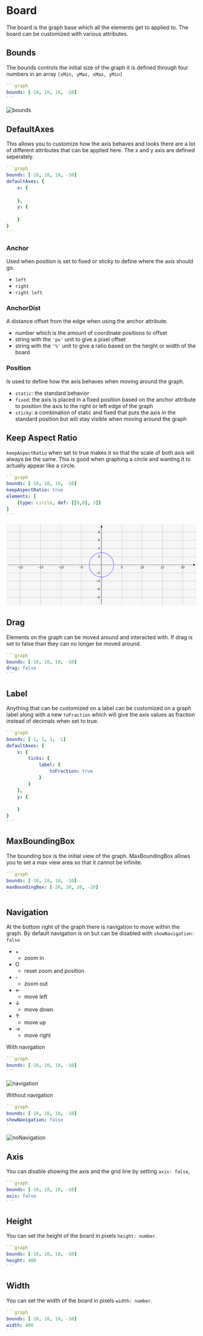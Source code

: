# Board

The board is the graph base which all the elements get to applied to. The board can be customized with various attributes.

## Bounds

The bounds controls the initial size of the graph it is defined through four numbers in an array `[xMin, yMax, xMax, yMin]`

````yaml
```graph
bounds: [-10, 10, 10, -10]
```
````

![bounds](../../imgs/Board-graph-1.png)

## DefaultAxes

This allows you to customize how the axis behaves and looks there are a lot of different attributes that can be applied here. The x and y axis are defined seperately.
````yaml
```graph
bounds: [-10, 10, 10, -10]
defaultAxes: {
	x: {
	
	},
	y: {
	
	}
}
```
````

### Anchor

Used when position is set to fixed or sticky to define where the axis should go. 

* `left`
* `right`
* `right left`

### AnchorDist

A distance offset from the edge when using the anchor attribute.

* number which is the amount of coordinate positions to offset
* string with the `'px'` unit to give a pixel offset
* string with the `'%'` unit to give a ratio based on the height or width of the board

### Position

Is used to define how the axis behaves when moving around the graph.

* `static`: the standard behavior
* `fixed`: the axis is placed in a fixed position based on the anchor attribute to position the axis to the right or left edge of the graph
* `sticky`: a combination of static and fixed that puts the axis in the standard position but will stay visible when moving around the graph

## Keep Aspect Ratio

`keepAspectRatio` when set to true makes it so that the scale of both axis will always be the same. This is good when graphing a circle and wanting it to actually appear like a circle.

````yaml
```graph
bounds: [-10, 10, 10, -10]
keepAspectRatio: true
elements: [
	{type: circle, def: [[0,0], 3]}
]
```
````

![keepAspectRatio](./imgs/Circle-graph-1.png)

## Drag

Elements on the graph can be moved around and interacted with. If drag is set to false than they can no longer be moved around.

````yaml
```graph
bounds: [-10, 10, 10, -10]
drag: false
```
````

## Label

Anything that can be customized on a label can be customized on a graph label along with a new `toFraction` which will give the axis values as fraction instead of decimals when set to true.

````yaml
```graph
bounds: [-1, 1, 1, -1]
defaultAxes: {
	x: {
		ticks: {
			label: {
				toFraction: true
			}
		}
	},
	y: {
	
	}
}
```
````

## MaxBoundingBox

The bounding box is the initial view of the graph. MaxBoundingBox allows you to set a max view area so that it cannot be infinite.

````yaml
```graph
bounds: [-10, 10, 10, -10]
maxBoundingBox: [-20, 20, 20, -20]
```
````

## Navigation

At the bottom right of the graph there is navigation to move within the graph. By default navigation is on but can be disabled with `showNavigation: false`

* \+
	* zoom in
* O 
	* reset zoom and position
* \-
	* zoom out
* $\leftarrow$
	* move left
* $\downarrow$
	* move down
* $\uparrow$
	* move up
* $\rightarrow$
	* move right
	
With navigation

````yaml
```graph
bounds: [-10, 10, 10, -10]
```
````

![navigation](../../imgs/Board-graph-2.png)

Without navigation

````yaml
```graph
bounds: [-10, 10, 10, -10]
showNavigation: false
```
````

![noNavigation](../../imgs/Board-graph-1.png)

## Axis

You can disable showing the axis and the grid line by setting `axis: false`,

````yaml
```graph
bounds: [-10, 10, 10, -10]
axis: false
```
````

## Height

You can set the height of the board in pixels `height: number`.

````yaml
```graph
bounds: [-10, 10, 10, -10]
height: 400
```
````

## Width

You can set the width of the board in pixels `width: number`.

````yaml
```graph
bounds: [-10, 10, 10, -10]
width: 400
```
````
